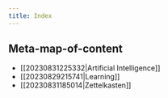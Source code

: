 ```yaml
---
title: Index
---
```


## Meta-map-of-content

- [[20230831225332|Artificial Intelligence]]
- [[20230829215741|Learning]]
- [[20230831185014|Zettelkasten]]
